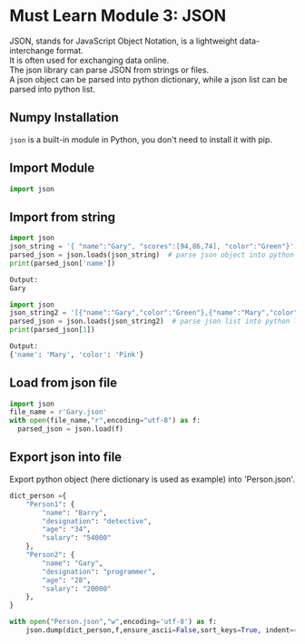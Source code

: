 # Must Learn Module 3: JSON

JSON, stands for JavaScript Object Notation, is a lightweight data-interchange format. <br/>
It is often used for exchanging data online.<br/>
The json library can parse JSON from strings or files.<br/>
A json object can be parsed into python dictionary, while a json list can be parsed into python list.<br/>

## Numpy Installation
```json``` is a built-in module in Python, you don't need to install it with pip.

## Import Module
```python
import json
```

## Import from string
```python
import json
json_string = '{ "name":"Gary", "scores":[94,86,74], "color":"Green"}'
parsed_json = json.loads(json_string)  # parse json object into python object
print(parsed_json['name'])

Output:
Gary
```

```python
import json
json_string2 = '[{"name":"Gary","color":"Green"},{"name":"Mary","color":"Pink"}]'
parsed_json = json.loads(json_string2)  # parse json list into python list
print(parsed_json[1])

Output:
{'name': 'Mary', 'color': 'Pink'}
```

## Load from json file
```python
import json
file_name = r'Gary.json' 
with open(file_name,"r",encoding="utf-8") as f: 
  parsed_json = json.load(f)
```

## Export json into file
Export python object (here dictionary is used as example) into 'Person.json'.<br/>

```python
dict_person ={
    "Person1": {
        "name": "Barry",
        "designation": "detective",
        "age": "34",
        "salary": "54000"
    },
    "Person2": {
        "name": "Gary",
        "designation": "programmer",
        "age": "28",
        "salary": "20000"
    },
}

with open("Person.json","w",encoding='utf-8') as f: 
    json.dump(dict_person,f,ensure_ascii=False,sort_keys=True, indent=4); 
```

